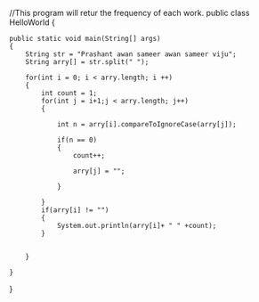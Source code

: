 //This program will retur the frequency of each work.
public class HelloWorld {

	public static void main(String[] args) 
	{
		String str = "Prashant awan sameer awan sameer viju";
		String arry[] = str.split(" ");

		for(int i = 0; i < arry.length; i ++)
		{
			int count = 1;
			for(int j = i+1;j < arry.length; j++)
			{

				int n = arry[i].compareToIgnoreCase(arry[j]);

				if(n == 0)
				{
					count++;

					arry[j] = "";

				}

			}
			if(arry[i] != "")
			{
				System.out.println(arry[i]+ " " +count);
			}


		}

	}

}

